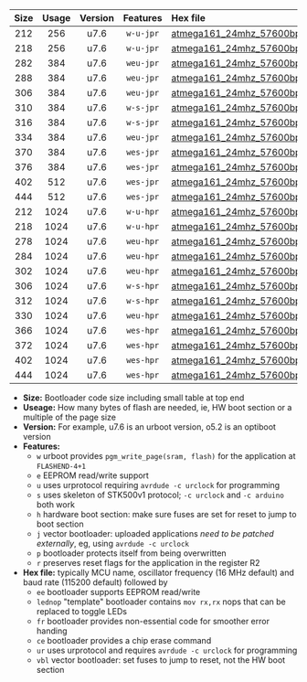 |Size|Usage|Version|Features|Hex file|
|:-:|:-:|:-:|:-:|:--|
|212|256|u7.6|`w-u-jpr`|[atmega161_24mhz_57600bps_ur_vbl.hex](https://raw.githubusercontent.com/stefanrueger/urboot/main//atmega161_24mhz_57600bps_ur_vbl.hex)|
|218|256|u7.6|`w-u-jpr`|[atmega161_24mhz_57600bps_lednop_ur_vbl.hex](https://raw.githubusercontent.com/stefanrueger/urboot/main//atmega161_24mhz_57600bps_lednop_ur_vbl.hex)|
|282|384|u7.6|`weu-jpr`|[atmega161_24mhz_57600bps_ee_ur_vbl.hex](https://raw.githubusercontent.com/stefanrueger/urboot/main//atmega161_24mhz_57600bps_ee_ur_vbl.hex)|
|288|384|u7.6|`weu-jpr`|[atmega161_24mhz_57600bps_ee_lednop_ur_vbl.hex](https://raw.githubusercontent.com/stefanrueger/urboot/main//atmega161_24mhz_57600bps_ee_lednop_ur_vbl.hex)|
|306|384|u7.6|`weu-jpr`|[atmega161_24mhz_57600bps_ee_lednop_fr_ur_vbl.hex](https://raw.githubusercontent.com/stefanrueger/urboot/main//atmega161_24mhz_57600bps_ee_lednop_fr_ur_vbl.hex)|
|310|384|u7.6|`w-s-jpr`|[atmega161_24mhz_57600bps_vbl.hex](https://raw.githubusercontent.com/stefanrueger/urboot/main//atmega161_24mhz_57600bps_vbl.hex)|
|316|384|u7.6|`w-s-jpr`|[atmega161_24mhz_57600bps_lednop_vbl.hex](https://raw.githubusercontent.com/stefanrueger/urboot/main//atmega161_24mhz_57600bps_lednop_vbl.hex)|
|334|384|u7.6|`weu-jpr`|[atmega161_24mhz_57600bps_ee_lednop_fr_ce_ur_vbl.hex](https://raw.githubusercontent.com/stefanrueger/urboot/main//atmega161_24mhz_57600bps_ee_lednop_fr_ce_ur_vbl.hex)|
|370|384|u7.6|`wes-jpr`|[atmega161_24mhz_57600bps_ee_vbl.hex](https://raw.githubusercontent.com/stefanrueger/urboot/main//atmega161_24mhz_57600bps_ee_vbl.hex)|
|376|384|u7.6|`wes-jpr`|[atmega161_24mhz_57600bps_ee_lednop_vbl.hex](https://raw.githubusercontent.com/stefanrueger/urboot/main//atmega161_24mhz_57600bps_ee_lednop_vbl.hex)|
|402|512|u7.6|`wes-jpr`|[atmega161_24mhz_57600bps_ee_lednop_fr_vbl.hex](https://raw.githubusercontent.com/stefanrueger/urboot/main//atmega161_24mhz_57600bps_ee_lednop_fr_vbl.hex)|
|444|512|u7.6|`wes-jpr`|[atmega161_24mhz_57600bps_ee_lednop_fr_ce_vbl.hex](https://raw.githubusercontent.com/stefanrueger/urboot/main//atmega161_24mhz_57600bps_ee_lednop_fr_ce_vbl.hex)|
|212|1024|u7.6|`w-u-hpr`|[atmega161_24mhz_57600bps_ur.hex](https://raw.githubusercontent.com/stefanrueger/urboot/main//atmega161_24mhz_57600bps_ur.hex)|
|218|1024|u7.6|`w-u-hpr`|[atmega161_24mhz_57600bps_lednop_ur.hex](https://raw.githubusercontent.com/stefanrueger/urboot/main//atmega161_24mhz_57600bps_lednop_ur.hex)|
|278|1024|u7.6|`weu-hpr`|[atmega161_24mhz_57600bps_ee_ur.hex](https://raw.githubusercontent.com/stefanrueger/urboot/main//atmega161_24mhz_57600bps_ee_ur.hex)|
|284|1024|u7.6|`weu-hpr`|[atmega161_24mhz_57600bps_ee_lednop_ur.hex](https://raw.githubusercontent.com/stefanrueger/urboot/main//atmega161_24mhz_57600bps_ee_lednop_ur.hex)|
|302|1024|u7.6|`weu-hpr`|[atmega161_24mhz_57600bps_ee_lednop_fr_ur.hex](https://raw.githubusercontent.com/stefanrueger/urboot/main//atmega161_24mhz_57600bps_ee_lednop_fr_ur.hex)|
|306|1024|u7.6|`w-s-hpr`|[atmega161_24mhz_57600bps.hex](https://raw.githubusercontent.com/stefanrueger/urboot/main//atmega161_24mhz_57600bps.hex)|
|312|1024|u7.6|`w-s-hpr`|[atmega161_24mhz_57600bps_lednop.hex](https://raw.githubusercontent.com/stefanrueger/urboot/main//atmega161_24mhz_57600bps_lednop.hex)|
|330|1024|u7.6|`weu-hpr`|[atmega161_24mhz_57600bps_ee_lednop_fr_ce_ur.hex](https://raw.githubusercontent.com/stefanrueger/urboot/main//atmega161_24mhz_57600bps_ee_lednop_fr_ce_ur.hex)|
|366|1024|u7.6|`wes-hpr`|[atmega161_24mhz_57600bps_ee.hex](https://raw.githubusercontent.com/stefanrueger/urboot/main//atmega161_24mhz_57600bps_ee.hex)|
|372|1024|u7.6|`wes-hpr`|[atmega161_24mhz_57600bps_ee_lednop.hex](https://raw.githubusercontent.com/stefanrueger/urboot/main//atmega161_24mhz_57600bps_ee_lednop.hex)|
|402|1024|u7.6|`wes-hpr`|[atmega161_24mhz_57600bps_ee_lednop_fr.hex](https://raw.githubusercontent.com/stefanrueger/urboot/main//atmega161_24mhz_57600bps_ee_lednop_fr.hex)|
|444|1024|u7.6|`wes-hpr`|[atmega161_24mhz_57600bps_ee_lednop_fr_ce.hex](https://raw.githubusercontent.com/stefanrueger/urboot/main//atmega161_24mhz_57600bps_ee_lednop_fr_ce.hex)|

- **Size:** Bootloader code size including small table at top end
- **Useage:** How many bytes of flash are needed, ie, HW boot section or a multiple of the page size
- **Version:** For example, u7.6 is an urboot version, o5.2 is an optiboot version
- **Features:**
  + `w` urboot provides `pgm_write_page(sram, flash)` for the application at `FLASHEND-4+1`
  + `e` EEPROM read/write support
  + `u` uses urprotocol requiring `avrdude -c urclock` for programming
  + `s` uses skeleton of STK500v1 protocol; `-c urclock` and `-c arduino` both work
  + `h` hardware boot section: make sure fuses are set for reset to jump to boot section
  + `j` vector bootloader: uploaded applications *need to be patched externally*, eg, using `avrdude -c urclock`
  + `p` bootloader protects itself from being overwritten
  + `r` preserves reset flags for the application in the register R2
- **Hex file:** typically MCU name, oscillator frequency (16 MHz default) and baud rate (115200 default) followed by
  + `ee` bootloader supports EEPROM read/write
  + `lednop` "template" bootloader contains `mov rx,rx` nops that can be replaced to toggle LEDs
  + `fr` bootloader provides non-essential code for smoother error handing
  + `ce` bootloader provides a chip erase command
  + `ur` uses urprotocol and requires `avrdude -c urclock` for programming
  + `vbl` vector bootloader: set fuses to jump to reset, not the HW boot section
